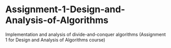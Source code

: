 # Assignment-1-Design-and-Analysis-of-Algorithms
Implementation and analysis of divide-and-conquer algorithms (Assignment 1 for Design and Analysis of Algorithms course)
